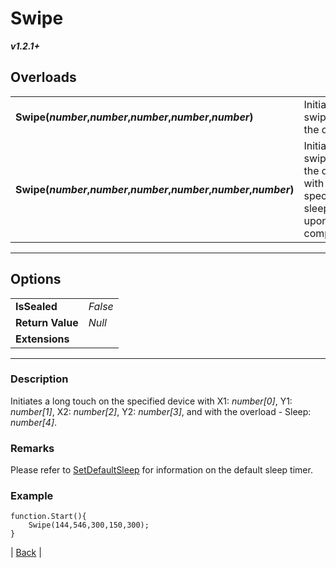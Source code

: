# Swipe
***v1.2.1+***
## Overloads
|   |    | 
| :--- | :--- | 
| **Swipe(*number*,*number*,*number*,*number*,*number*)** | Initiates a swipe on the device. | 
| **Swipe(*number*,*number*,*number*,*number*,*number*,*number*)** | Initiates a swipe on the device with a specified sleep timer upon completion | 

---

## Options
|   |   | 
| :--- | :--- | 
| **IsSealed** | *False* | 
| **Return Value** | *Null* |
| **Extensions** |  | [.For()](../Extensions.md#for) | 

---

### Description
Initiates a long touch on the specified device with X1: *number[0]*, Y1: *number[1]*, X2: *number[2]*, Y2: *number[3]*, and with the overload - Sleep: *number[4]*. 
### Remarks
Please refer to [SetDefaultSleep](SetDefaultSleep.md) for information on the default sleep timer.
### Example
```
function.Start(){
	Swipe(144,546,300,150,300);
}
```



| [Back](README.md) |